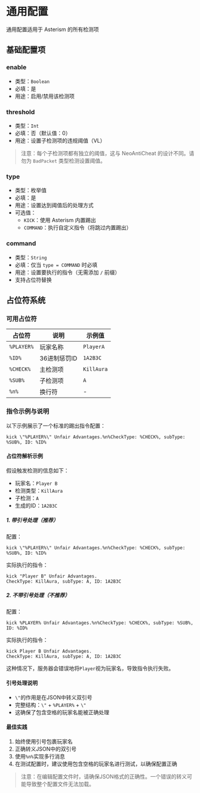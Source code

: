 # 通用配置
通用配置适用于 Asterism 的所有检测项

## 基础配置项

### enable
- 类型：`Boolean`
- 必填：是
- 用途：启用/禁用该检测项

### threshold
- 类型：`Int`
- 必填：否（默认值：0）
- 用途：设置子检测项的违规阈值（VL）
> 注意：每个子检测项都有独立的阈值，这与 NeoAntiCheat 的设计不同。请勿为 `BadPacket` 类型检测设置阈值。

### type
- 类型：枚举值
- 必填：是
- 用途：设置达到阈值后的处理方式
- 可选值：
  - `KICK`：使用 Asterism 内置踢出
  - `COMMAND`：执行自定义指令（将跳过内置踢出）

### command
- 类型：`String`
- 必填：仅当 `type = COMMAND` 时必填
- 用途：设置要执行的指令（无需添加 `/` 前缀）
- 支持占位符替换

## 占位符系统

### 可用占位符
| 占位符 | 说明 | 示例值 |
|--------|------|--------|
| `%PLAYER%` | 玩家名称 | `PlayerA` |
| `%ID%` | 36进制惩罚ID | `1A2B3C` |
| `%CHECK%` | 主检测项 | `KillAura` |
| `%SUB%` | 子检测项 | `A` |
| `%n%` | 换行符 | - |

### 指令示例与说明
以下示例展示了一个标准的踢出指令配置：
```
kick \"%PLAYER%\" Unfair Advantages.%n%CheckType: %CHECK%, subType: %SUB%, ID: %ID%
```

#### 占位符解析示例
假设触发检测的信息如下：
- 玩家名：`Player B`
- 检测类型：`KillAura`
- 子检测：`A`
- 生成的ID：`1A2B3C`

##### 1. 带引号处理（推荐）
配置：
```
kick \"%PLAYER%\" Unfair Advantages.%n%CheckType: %CHECK%, subType: %SUB%, ID: %ID%
```
实际执行的指令：
```
kick "Player B" Unfair Advantages.
CheckType: KillAura, subType: A, ID: 1A2B3C
```

##### 2. 不带引号处理（不推荐）
配置：
```
kick %PLAYER% Unfair Advantages.%n%CheckType: %CHECK%, subType: %SUB%, ID: %ID%
```
实际执行的指令：
```
kick Player B Unfair Advantages.
CheckType: KillAura, subType: A, ID: 1A2B3C
```
这种情况下，服务器会错误地将`Player`视为玩家名，导致指令执行失败。

#### 引号处理说明
- `\"`的作用是在JSON中转义双引号
- 完整结构：`\"` + `%PLAYER%` + `\"`
- 这确保了包含空格的玩家名能被正确处理

#### 最佳实践
1. 始终使用引号包裹玩家名
2. 正确转义JSON中的双引号
3. 使用`%n%`实现多行消息
4. 在测试配置时，建议使用包含空格的玩家名进行测试，以确保配置正确

> 注意：在编辑配置文件时，请确保JSON格式的正确性。一个错误的转义可能导致整个配置文件无法加载。